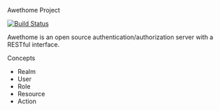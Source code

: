 Awethome Project

[![Build Status](https://api.travis-ci.org/awethome/server.svg?branch=master)](https://api.travis-ci.org/awethome/server)



Awethome is an open source authentication/authorization server with a RESTful interface.

Concepts
 * Realm
 * User
 * Role
 * Resource
 * Action